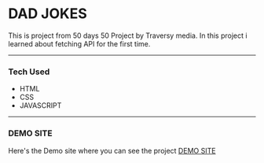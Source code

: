 # DAD JOKES
This is project from 50 days 50 Project by Traversy media. In this project i learned about fetching API for the first time.


<hr>

### Tech Used 
- HTML
- CSS
- JAVASCRIPT
<hr>

### DEMO SITE
Here's the Demo site where you can see the project
[DEMO SITE](https://ankitmrmishra.github.io/DAD-JOKES/)
